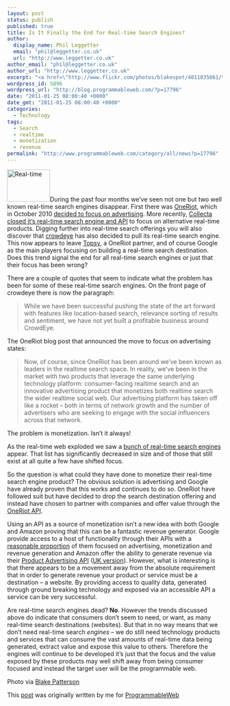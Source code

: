 ```yaml
---
layout: post
status: publish
published: true
title: Is It Finally the End for Real-time Search Engines?
author:
  display_name: Phil Leggetter
  email: "phil@leggetter.co.uk"
  url: "http://www.leggetter.co.uk"
author_email: "phil@leggetter.co.uk"
author_url: "http://www.leggetter.co.uk"
excerpt: "<a href=\"http://www.flickr.com/photos/blakespot/4011035061/\"><img class=\"imgRight\" src=\"http://blog.programmableweb.com/wp-content/stopwatch.jpg\" alt=\"Real-time\" width=\"100\" height=\"75\" /></a>During the past four months we've seen not one but two well known real-time search engines disappear. First there was <a href=\"http://www.oneriot.com/\">OneRiot</a>, which in October 2010 <a href=\"http://blog.oneriot.com/post/1299059218/oneriot-officially-launches-advertising-network-for-the\">decided to focus on advertising</a>. More recently, <a href=\"http://blog.programmableweb.com/2011/01/24/collecta-drops-its-real-time-search-api/\">Collecta closed it's real-time search engine and API</a> to focus on alternative real-time products. Digging further into real-time search offerings you will also discover that <a href=\"http://www.crowdeye.com/\">crowdeye</a> has also decided to pull its real-time search engine. This now appears to leave <a href=\"http://topsy.com/\">Topsy</a>, a OneRiot partner, and of course Google as the main players focusing on building a real-time search destination. Does this trend signal the end for all real-time search engines or just that their focus has been wrong?"
wordpress_id: 5896
wordpress_url: "http://blog.programmableweb.com/?p=17796"
date: "2011-01-25 08:00:40 +0000"
date_gmt: "2011-01-25 08:00:40 +0000"
categories:
  - Technology
tags:
  - Search
  - realtime
  - monetization
  - revenue
permalink: "http://www.programmableweb.com/category/all/news?p=17796"
---
```


<p><a href="http://www.flickr.com/photos/blakespot/4011035061/"><img class="imgRight" title="Real-time" src="http://blog.programmableweb.com/wp-content/stopwatch.jpg" alt="Real-time" width="100" height="75" /></a>During the past four months we&#8217;ve seen not one but two well known real-time search engines disappear. First there was <a href="http://www.oneriot.com/">OneRiot</a>, which in October 2010 <a href="http://blog.oneriot.com/post/1299059218/oneriot-officially-launches-advertising-network-for-the">decided to focus on advertising</a>. More recently, <a href="http://blog.programmableweb.com/2011/01/24/collecta-drops-its-real-time-search-api/">Collecta closed it&#8217;s real-time search engine and API</a> to focus on alternative real-time products. Digging further into real-time search offerings you will also discover that <a href="http://www.crowdeye.com/">crowdeye</a> has also decided to pull its real-time search engine. This now appears to leave <a href="http://topsy.com/">Topsy</a>, a OneRiot partner, and of course Google as the main players focusing on building a real-time search destination. Does this trend signal the end for all real-time search engines or just that their focus has been wrong?</p>
<p>There are a couple of quotes that seem to indicate what the problem has been for some of these real-time search engines. On the front page of crowdeye there is now the paragraph:</p>
<blockquote><p>While we have been successful pushing the state of the art forward with features like location-based search, relevance sorting of results and sentiment, we have not yet built a profitable business around CrowdEye.</p>
</blockquote>
<p>The OneRiot blog post that announced the move to focus on advertising states:</p>
<blockquote><p>Now, of course, since OneRiot has been around we’ve been known as leaders in the realtime search space. In reality, we’ve been in the market with two products that leverage the same underlying technology platform: consumer-facing realtime search and an innovative advertising product that monetizes both realtime search the wider realtime social web. Our advertising platform has taken off like a rocket – both in terms of network growth and the number of advertisers who are seeking to engage with the social influencers across that network.</p>
</blockquote>
<p>The problem is monetization. Isn&#8217;t it always!</p>
<p>As the real-time web exploded we saw a <a href="http://bit.ly/bundles/leggetter/b">bunch of real-time search engines</a> appear. That list has significantly decreased in size and of those that still exist at all quite a few have shifted focus.</p>
<p>So the question is what could they have done to monetize their real-time search engine product? The obvious solution is advertising and Google have already proven that this works and continues to do so. OneRiot have followed suit but have decided to drop the search destination offering and instead have chosen to partner with companies and offer value through the <a href="http://apidocs.oneriot.com/">OneRiot API</a>.</p>
<p>Using an API as a source of monetization isn&#8217;t a new idea with both Google and Amazon proving that this can be a fantastic revenue generator. Google provide access to a host of functionality through their APIs with a <a href="http://code.google.com/more/#google-ads">reasonable proportion</a> of them focused on advertising, monetization and revenue generation and Amazon offer the ability to generate revenue via their <a href="https://affiliate-program.amazon.com/gp/advertising/api/detail/main.html">Product Advertising API</a> (<a href="https://affiliate-program.amazon.co.uk/gp/advertising/api/detail/main.html">UK version</a>). However, what is interesting is that there appears to be a movement away from the absolute requirement that in order to generate revenue your product or service must be a destination &#8211; a website. By providing access to quality data, generated through ground breaking technology and exposed via an accessible API a service can be very successful.</p>
<p>Are real-time search engines dead? <strong>No</strong>. However the trends discussed above do indicate that consumers don&#8217;t seem to need, or want, as many real-time search destinations (websites). But that in no way means that we don&#8217;t need real-time search <em>engines</em> &#8211; we do still need technology products and services that can consume the vast amounts of real-time data being generated, extract value and expose this value to others. Therefore the engines will continue to be developed it&#8217;s just that the focus and the value exposed by these products may well shift away from being consumer focused and instead the target user will be the programmable web.</p>
<p>Photo via <a href="http://www.blakespot.com/">Blake Patterson</a></p>
<p>This <a href="http://blog.programmableweb.com/2011/01/25/is-it-finally-the-end-for-real-time-search-engines/">post</a> was originally written by me for <a href="http://blog.programmableweb.com">ProgrammableWeb</a></p>

